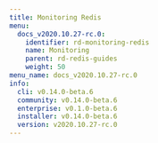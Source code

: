 ```yaml
---
title: Monitoring Redis
menu:
  docs_v2020.10.27-rc.0:
    identifier: rd-monitoring-redis
    name: Monitoring
    parent: rd-redis-guides
    weight: 50
menu_name: docs_v2020.10.27-rc.0
info:
  cli: v0.14.0-beta.6
  community: v0.14.0-beta.6
  enterprise: v0.1.0-beta.6
  installer: v0.14.0-beta.6
  version: v2020.10.27-rc.0
---
```


